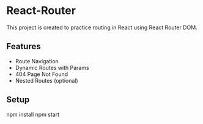 # React-Router
This project is created to practice routing in React using React Router DOM.
## Features
- Route Navigation
- Dynamic Routes with Params
- 404 Page Not Found
- Nested Routes (optional)

## Setup
npm install
npm start